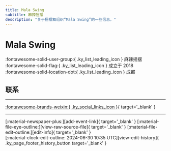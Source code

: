 ```yaml
---
title: Mala Swing
subtitle: 麻辣摇摆
description: "关于摇摆舞组织“Mala Swing”的一些信息。"
---
```


# Mala Swing

:fontawesome-solid-user-group:{ .ky_list_leading_icon } 麻辣摇摆  
:fontawesome-solid-flag:{ .ky_list_leading_icon } 成立于 2018  
:fontawesome-solid-location-dot:{ .ky_list_leading_icon } 成都  


## 联系


---

 [:fontawesome-brands-weixin:{ .ky_social_links_icon }](# "麻辣摇摆社区"){ target='_blank' }

---

<div class="ky_page_footer" markdown>
<div class="ky_page_footer_trailing" markdown="span">
[:material-newspaper-plus:][add-event-link]{ target='_blank' }
[:material-file-eye-outline:][view-raw-source-file]{ target='_blank' }
[:material-file-edit-outline:][edit-info]{ target='_blank' }
</div>
<div class="ky_page_footer_leading" markdown="span">
[:material-clock-edit-outline: 2024-06-30 10:35 UTC][view-edit-history]{ .ky_page_footer_history_button target='_blank' }
</div>
</div>

[add-event-link]: https://github.com/swingdance/events/issues/new?assignees=&labels=add+event&projects=&template=02-add_entity.yml&title=%5Bcn%5D%20%3CName%3E&region=cn&province=Sichuan&city=Chengdu&org_id=mala-swing "添加活动"
[view-raw-source-file]: https://github.com/swingdance/orgs/blob/main/cn/mala-swing.json "查看原始源文件"
[edit-info]: https://github.com/swingdance/orgs/issues/new?assignees=&labels=update+org&projects=&template=03-update_entity.yml&title=%5Bcn%5D%20Mala%20Swing&region=cn&id=mala-swing&name=Mala%20Swing "编辑信息"

[view-edit-history]: https://github.com/swingdance/orgs/commits/main/cn/mala-swing.json "查看编辑历史"
